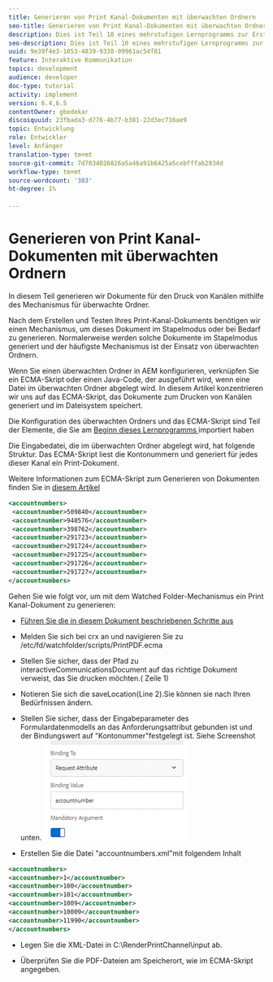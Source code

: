 ```yaml
---
title: Generieren von Print Kanal-Dokumenten mit überwachten Ordnern
seo-title: Generieren von Print Kanal-Dokumenten mit überwachten Ordnern
description: Dies ist Teil 10 eines mehrstufigen Lernprogramms zur Erstellung Ihres ersten interaktiven Kommunikations-Dokuments für den Print-Kanal. In diesem Teil generieren wir Dokumente für den Druck von Kanälen mithilfe des Mechanismus für überwachte Ordner.
seo-description: Dies ist Teil 10 eines mehrstufigen Lernprogramms zur Erstellung Ihres ersten interaktiven Kommunikations-Dokuments für den Print-Kanal. In diesem Teil generieren wir Dokumente für den Druck von Kanälen mithilfe des Mechanismus für überwachte Ordner.
uuid: 9e39f4e3-1053-4839-9338-09961ac54f81
feature: Interaktive Kommunikation
topics: development
audience: developer
doc-type: tutorial
activity: implement
version: 6.4,6.5
contentOwner: gbedekar
discoiquuid: 23fbada3-d776-4b77-b381-22d3ec716ae9
topic: Entwicklung
role: Entwickler
level: Anfänger
translation-type: tm+mt
source-git-commit: 7d7034026826a5a46a91b6425a5cebfffab2934d
workflow-type: tm+mt
source-wordcount: '383'
ht-degree: 1%

---
```



# Generieren von Print Kanal-Dokumenten mit überwachten Ordnern

In diesem Teil generieren wir Dokumente für den Druck von Kanälen mithilfe des Mechanismus für überwachte Ordner.

Nach dem Erstellen und Testen Ihres Print-Kanal-Dokuments benötigen wir einen Mechanismus, um dieses Dokument im Stapelmodus oder bei Bedarf zu generieren. Normalerweise werden solche Dokumente im Stapelmodus generiert und der häufigste Mechanismus ist der Einsatz von überwachten Ordnern.

Wenn Sie einen überwachten Ordner in AEM konfigurieren, verknüpfen Sie ein ECMA-Skript oder einen Java-Code, der ausgeführt wird, wenn eine Datei im überwachten Ordner abgelegt wird. In diesem Artikel konzentrieren wir uns auf das ECMA-Skript, das Dokumente zum Drucken von Kanälen generiert und im Dateisystem speichert.

Die Konfiguration des überwachten Ordners und das ECMA-Skript sind Teil der Elemente, die Sie am [Beginn dieses Lernprogramms ](introduction.md) importiert haben

Die Eingabedatei, die im überwachten Ordner abgelegt wird, hat folgende Struktur. Das ECMA-Skript liest die Kontonummern und generiert für jedes dieser Kanal ein Print-Dokument.

Weitere Informationen zum ECMA-Skript zum Generieren von Dokumenten finden Sie in [diesem Artikel](/help/forms/interactive-communications/generating-interactive-communications-print-document-using-api-tutorial-use.md)

```xml
<accountnumbers>
 <accountnumber>509840</accountnumber>
 <accountnumber>948576</accountnumber>
 <accountnumber>398762</accountnumber>
 <accountnumber>291723</accountnumber>
 <accountnumber>291724</accountnumber>
 <accountnumber>291725</accountnumber>
 <accountnumber>291726</accountnumber>
 <accountnumber>291727</accountnumber>
</accountnumbers>
```

Gehen Sie wie folgt vor, um mit dem Watched Folder-Mechanismus ein Print Kanal-Dokument zu generieren:

* [Führen Sie die in diesem Dokument beschriebenen Schritte aus](/help/forms/adaptive-forms/service-user-tutorial-develop.md)

* Melden Sie sich bei crx an und navigieren Sie zu /etc/fd/watchfolder/scripts/PrintPDF.ecma

* Stellen Sie sicher, dass der Pfad zu interactiveCommunicationsDocument auf das richtige Dokument verweist, das Sie drucken möchten.( Zeile 1)
* Notieren Sie sich die saveLocation(Line 2).Sie können sie nach Ihren Bedürfnissen ändern.
* Stellen Sie sicher, dass der Eingabeparameter des Formulardatenmodells an das Anforderungsattribut gebunden ist und der Bindungswert auf &quot;Kontonummer&quot;festgelegt ist. Siehe Screenshot unten.
   ![request](assets/requestattributeprintchannel.gif)

* Erstellen Sie die Datei &quot;accountnumbers.xml&quot;mit folgendem Inhalt

```xml
<accountnumbers>
<accountnumber>1</accountnumber>
<accountnumber>100</accountnumber>
<accountnumber>101</accountnumber>
<accountnumber>1009</accountnumber>
<accountnumber>10009</accountnumber>
<accountnumber>11990</accountnumber>
</accountnumbers>
```

* Legen Sie die XML-Datei in C:\RenderPrintChannel\input ab.

* Überprüfen Sie die PDF-Dateien am Speicherort, wie im ECMA-Skript angegeben.




